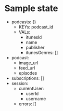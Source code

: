 # Sample state

* podcasts: {}
  * KEYs: podcast_id
  * VALs:
    * itunesId
    * name
    * publisher
    * itunesGenres: []
* podcast:
  * image_url
  * feed_url
  * episodes
* subscriptions: []
* session:
  * currentUser:
    * userId
    * username
  * errors: []
